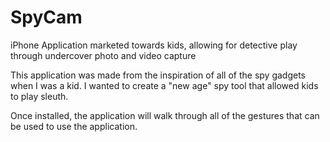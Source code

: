 # SpyCam
iPhone Application marketed towards kids, allowing for detective play through undercover photo and video capture

This application was made from the inspiration of all of the spy gadgets when I was a kid. I wanted to create a "new age" spy tool
that allowed kids to play sleuth.

Once installed, the application will walk through all of the gestures that can be used to use the application.

